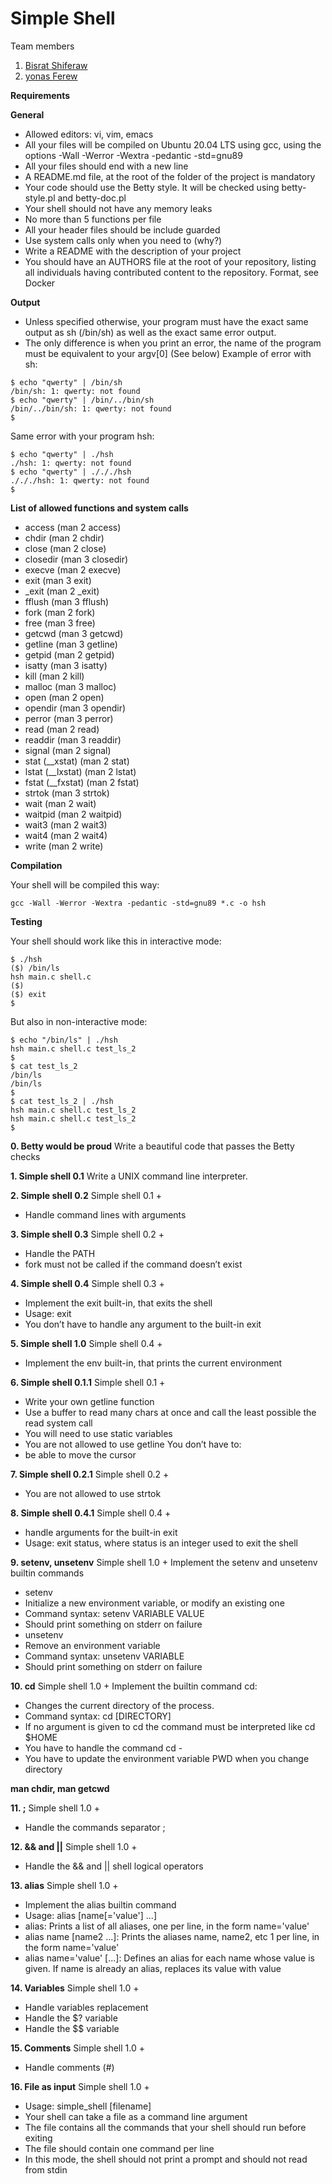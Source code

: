 # Simple Shell

Team members
1. [Bisrat Shiferaw](https://github.com/BisratS)
2. [yonas Ferew](https://github.com/654a)

**Requirements**

**General**

- Allowed editors: vi, vim, emacs
- All your files will be compiled on Ubuntu 20.04 LTS using gcc, using the options -Wall -Werror -Wextra -pedantic -std=gnu89
- All your files should end with a new line
- A README.md file, at the root of the folder of the project is mandatory
- Your code should use the Betty style. It will be checked using betty-style.pl and betty-doc.pl
- Your shell should not have any memory leaks
- No more than 5 functions per file
- All your header files should be include guarded
- Use system calls only when you need to (why?)
- Write a README with the description of your project
- You should have an AUTHORS file at the root of your repository, listing all individuals having contributed content to the repository. Format, see Docker

**Output**
- Unless specified otherwise, your program must have the exact same output as sh (/bin/sh) as well as the exact same error output.
- The only difference is when you print an error, the name of the program must be equivalent to your argv[0] (See below)
Example of error with sh:
```
$ echo "qwerty" | /bin/sh
/bin/sh: 1: qwerty: not found
$ echo "qwerty" | /bin/../bin/sh
/bin/../bin/sh: 1: qwerty: not found
$
```
Same error with your program hsh:
```
$ echo "qwerty" | ./hsh
./hsh: 1: qwerty: not found
$ echo "qwerty" | ./././hsh
./././hsh: 1: qwerty: not found
$
```

**List of allowed functions and system calls**

- access (man 2 access)
- chdir (man 2 chdir)
- close (man 2 close)
- closedir (man 3 closedir)
- execve (man 2 execve)
- exit (man 3 exit)
- _exit (man 2 _exit)
- fflush (man 3 fflush)
- fork (man 2 fork)
- free (man 3 free)
- getcwd (man 3 getcwd)
- getline (man 3 getline)
- getpid (man 2 getpid)
- isatty (man 3 isatty)
- kill (man 2 kill)
- malloc (man 3 malloc)
- open (man 2 open)
- opendir (man 3 opendir)
- perror (man 3 perror)
- read (man 2 read)
- readdir (man 3 readdir)
- signal (man 2 signal)
- stat (__xstat) (man 2 stat)
- lstat (__lxstat) (man 2 lstat)
- fstat (__fxstat) (man 2 fstat)
- strtok (man 3 strtok)
- wait (man 2 wait)
- waitpid (man 2 waitpid)
- wait3 (man 2 wait3)
- wait4 (man 2 wait4)
- write (man 2 write)

**Compilation**

Your shell will be compiled this way:
```
gcc -Wall -Werror -Wextra -pedantic -std=gnu89 *.c -o hsh
```
**Testing**

Your shell should work like this in interactive mode:
```
$ ./hsh
($) /bin/ls
hsh main.c shell.c
($)
($) exit
$
```
But also in non-interactive mode:
```
$ echo "/bin/ls" | ./hsh
hsh main.c shell.c test_ls_2
$
$ cat test_ls_2
/bin/ls
/bin/ls
$
$ cat test_ls_2 | ./hsh
hsh main.c shell.c test_ls_2
hsh main.c shell.c test_ls_2
$
```

**0. Betty would be proud**
Write a beautiful code that passes the Betty checks

**1. Simple shell 0.1**
Write a UNIX command line interpreter.

**2. Simple shell 0.2**
Simple shell 0.1 +
 - Handle command lines with arguments

**3. Simple shell 0.3**
Simple shell 0.2 +
 - Handle the PATH
 - fork must not be called if the command doesn’t exist

**4. Simple shell 0.4**
Simple shell 0.3 +
 - Implement the exit built-in, that exits the shell
 - Usage: exit
 - You don’t have to handle any argument to the built-in exit

**5. Simple shell 1.0**
Simple shell 0.4 +
 - Implement the env built-in, that prints the current environment

**6. Simple shell 0.1.1**
Simple shell 0.1 +
 - Write your own getline function
 - Use a buffer to read many chars at once and call the least possible the read system call
 - You will need to use static variables
 - You are not allowed to use getline
You don’t have to:
 - be able to move the cursor

**7. Simple shell 0.2.1**
Simple shell 0.2 +
 - You are not allowed to use strtok

**8. Simple shell 0.4.1**
Simple shell 0.4 +
 - handle arguments for the built-in exit
 - Usage: exit status, where status is an integer used to exit the shell

**9. setenv, unsetenv**
Simple shell 1.0 +
Implement the setenv and unsetenv builtin commands
 - setenv
  - Initialize a new environment variable, or modify an existing one
  - Command syntax: setenv VARIABLE VALUE
  - Should print something on stderr on failure
 - unsetenv
  - Remove an environment variable
  - Command syntax: unsetenv VARIABLE
  - Should print something on stderr on failure

**10. cd**
Simple shell 1.0 +
Implement the builtin command cd:
 - Changes the current directory of the process.
 - Command syntax: cd [DIRECTORY]
 - If no argument is given to cd the command must be interpreted like cd $HOME
 - You have to handle the command cd -
 - You have to update the environment variable PWD when you change directory

**man chdir, man getcwd**

**11. ;**
Simple shell 1.0 +
 - Handle the commands separator ;

**12. && and ||**
Simple shell 1.0 +
 - Handle the && and || shell logical operators

**13. alias**
Simple shell 1.0 +
 - Implement the alias builtin command
 - Usage: alias [name[='value'] ...]
  - alias: Prints a list of all aliases, one per line, in the form name='value'
  - alias name [name2 ...]: Prints the aliases name, name2, etc 1 per line, in the form    name='value'
  - alias name='value' [...]: Defines an alias for each name whose value is given. If name is already an alias, replaces its value with value

**14. Variables**
Simple shell 1.0 +
 - Handle variables replacement
 - Handle the $? variable
 - Handle the $$ variable

**15. Comments**
Simple shell 1.0 +
 - Handle comments (#)

**16. File as input**
Simple shell 1.0 +
 - Usage: simple_shell [filename]
 - Your shell can take a file as a command line argument
 - The file contains all the commands that your shell should run before exiting
 - The file should contain one command per line
 - In this mode, the shell should not print a prompt and should not read from stdin
